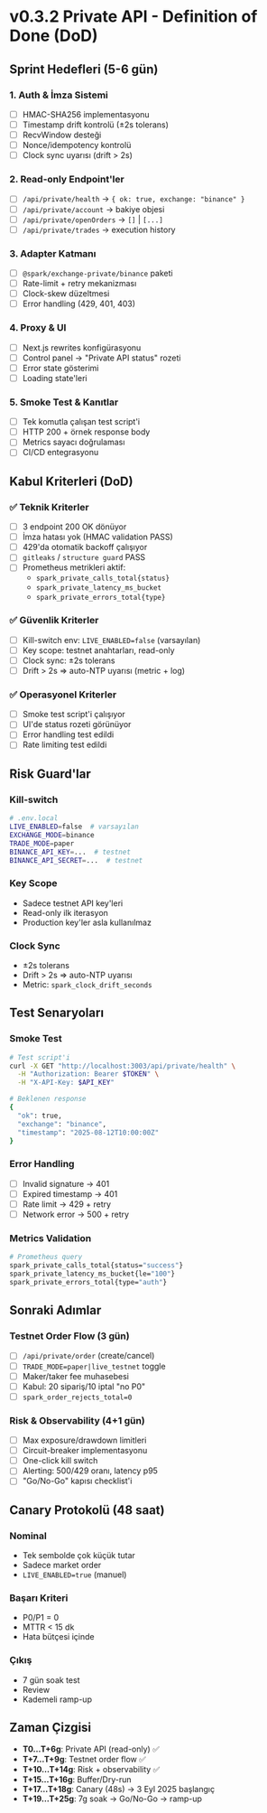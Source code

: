 # v0.3.2 Private API - Definition of Done (DoD)

## Sprint Hedefleri (5-6 gün)

### 1. Auth & İmza Sistemi
- [ ] HMAC-SHA256 implementasyonu
- [ ] Timestamp drift kontrolü (±2s tolerans)
- [ ] RecvWindow desteği
- [ ] Nonce/idempotency kontrolü
- [ ] Clock sync uyarısı (drift > 2s)

### 2. Read-only Endpoint'ler
- [ ] `/api/private/health` → `{ ok: true, exchange: "binance" }`
- [ ] `/api/private/account` → bakiye objesi
- [ ] `/api/private/openOrders` → `[]` | `[...]`
- [ ] `/api/private/trades` → execution history

### 3. Adapter Katmanı
- [ ] `@spark/exchange-private/binance` paketi
- [ ] Rate-limit + retry mekanizması
- [ ] Clock-skew düzeltmesi
- [ ] Error handling (429, 401, 403)

### 4. Proxy & UI
- [ ] Next.js rewrites konfigürasyonu
- [ ] Control panel → "Private API status" rozeti
- [ ] Error state gösterimi
- [ ] Loading state'leri

### 5. Smoke Test & Kanıtlar
- [ ] Tek komutla çalışan test script'i
- [ ] HTTP 200 + örnek response body
- [ ] Metrics sayacı doğrulaması
- [ ] CI/CD entegrasyonu

## Kabul Kriterleri (DoD)

### ✅ Teknik Kriterler
- [ ] 3 endpoint 200 OK dönüyor
- [ ] İmza hatası yok (HMAC validation PASS)
- [ ] 429'da otomatik backoff çalışıyor
- [ ] `gitleaks` / `structure guard` PASS
- [ ] Prometheus metrikleri aktif:
  - `spark_private_calls_total{status}`
  - `spark_private_latency_ms_bucket`
  - `spark_private_errors_total{type}`

### ✅ Güvenlik Kriterler
- [ ] Kill-switch env: `LIVE_ENABLED=false` (varsayılan)
- [ ] Key scope: testnet anahtarları, read-only
- [ ] Clock sync: ±2s tolerans
- [ ] Drift > 2s ⇒ auto-NTP uyarısı (metric + log)

### ✅ Operasyonel Kriterler
- [ ] Smoke test script'i çalışıyor
- [ ] UI'de status rozeti görünüyor
- [ ] Error handling test edildi
- [ ] Rate limiting test edildi

## Risk Guard'lar

### Kill-switch
```bash
# .env.local
LIVE_ENABLED=false  # varsayılan
EXCHANGE_MODE=binance
TRADE_MODE=paper
BINANCE_API_KEY=...  # testnet
BINANCE_API_SECRET=...  # testnet
```

### Key Scope
- Sadece testnet API key'leri
- Read-only ilk iterasyon
- Production key'ler asla kullanılmaz

### Clock Sync
- ±2s tolerans
- Drift > 2s ⇒ auto-NTP uyarısı
- Metric: `spark_clock_drift_seconds`

## Test Senaryoları

### Smoke Test
```bash
# Test script'i
curl -X GET "http://localhost:3003/api/private/health" \
  -H "Authorization: Bearer $TOKEN" \
  -H "X-API-Key: $API_KEY"

# Beklenen response
{
  "ok": true,
  "exchange": "binance",
  "timestamp": "2025-08-12T10:00:00Z"
}
```

### Error Handling
- [ ] Invalid signature → 401
- [ ] Expired timestamp → 401
- [ ] Rate limit → 429 + retry
- [ ] Network error → 500 + retry

### Metrics Validation
```bash
# Prometheus query
spark_private_calls_total{status="success"}
spark_private_latency_ms_bucket{le="100"}
spark_private_errors_total{type="auth"}
```

## Sonraki Adımlar

### Testnet Order Flow (3 gün)
- [ ] `/api/private/order` (create/cancel)
- [ ] `TRADE_MODE=paper|live_testnet` toggle
- [ ] Maker/taker fee muhasebesi
- [ ] Kabul: 20 sipariş/10 iptal "no P0"
- [ ] `spark_order_rejects_total=0`

### Risk & Observability (4+1 gün)
- [ ] Max exposure/drawdown limitleri
- [ ] Circuit-breaker implementasyonu
- [ ] One-click kill switch
- [ ] Alerting: 500/429 oranı, latency p95
- [ ] "Go/No-Go" kapısı checklist'i

## Canary Protokolü (48 saat)

### Nominal
- Tek sembolde çok küçük tutar
- Sadece market order
- `LIVE_ENABLED=true` (manuel)

### Başarı Kriteri
- P0/P1 = 0
- MTTR < 15 dk
- Hata bütçesi içinde

### Çıkış
- 7 gün soak test
- Review
- Kademeli ramp-up

## Zaman Çizgisi

- **T0…T+6g**: Private API (read-only) ✅
- **T+7…T+9g**: Testnet order flow ✅
- **T+10…T+14g**: Risk + observability ✅
- **T+15…T+16g**: Buffer/Dry-run
- **T+17…T+18g**: Canary (48s) → 3 Eyl 2025 başlangıç
- **T+19…T+25g**: 7g soak → Go/No-Go → ramp-up 
